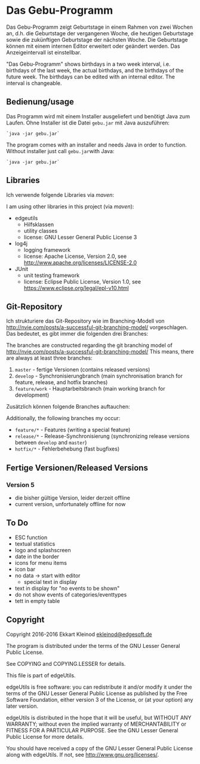 # Das Gebu-Programm

Das Gebu-Programm zeigt Geburtstage in einem Rahmen von zwei Wochen an, d.h. die Geburtstage der vergangenen Woche, die heutigen Geburtstage sowie die zukünftigen Geburtstage der nächsten Woche.
Die Geburtstage können mit einem internen Editor erweitert oder geändert werden.
Das Anzeigeintervall ist einstellbar.

"Das Gebu-Programm" shows birthdays in a two week interval, i.e. birthdays of the last week, the actual birthdays, and the birthdays of the future week.
The birthdays can be edited with an internal editor.
The interval is changeable.


## Bedienung/usage

Das Programm wird mit einem Installer ausgeliefert und benötigt Java zum Laufen.
Ohne Installer ist die Datei `gebu.jar` mit Java auszuführen:

	`java -jar gebu.jar`

The program comes with an installer and needs Java in order to function.
Without installer just call `gebu.jar`with Java:

	`java -jar gebu.jar`

## Libraries

Ich verwende folgende Libraries via *maven*:

I am using other libraries in this project (via *maven*):

- edgeutils
	- Hilfsklassen
	- utility classes
	- license: GNU Lesser General Public License 3
- log4j
	- logging framework
	- license: Apache License, Version 2.0, see http://www.apache.org/licenses/LICENSE-2.0
- JUnit
	- unit testing framework
	- license: Eclipse Public License, Version 1.0, see https://www.eclipse.org/legal/epl-v10.html

## Git-Repository

Ich strukturiere das Git-Repository wie im Branching-Modell von http://nvie.com/posts/a-successful-git-branching-model/ vorgeschlagen.
Das bedeutet, es gibt immer die folgenden drei Branches:

The branches are constructed regarding the git branching model of http://nvie.com/posts/a-successful-git-branching-model/
This means, there are always at least three branches:

1. `master` - fertige Versionen (contains released versions)
2. `develop` - Synchronisierungbranch (main synchronisation branch for feature, release, and hotfix branches)
3. `feature/work` - Hauptarbeitsbranch (main working branch for development)

Zusätzlich können folgende Branches auftauchen:

Additionally, the following branches my occur:

- `feature/*` - Features (writing a special feature)
- `release/*` - Release-Synchronisierung (synchronizing release versions between `develop` and `master`)
- `hotfix/*` - Fehlerbehebung (fast bugfixes)

## Fertige Versionen/Released Versions

### Version 5

- die bisher gültige Version, leider derzeit offline
- current version, unfortunately offline for now

## To Do

- ESC function
- textual statistics
- logo and splashscreen
- date in the border
- icons for menu items
- icon bar
- no data -> start with editor
	- special text in display
- text in display for "no events to be shown"
- do not show events of categories/eventtypes
- tett in empty table

## Copyright

Copyright 2016-2016 Ekkart Kleinod <ekleinod@edgesoft.de>

The program is distributed under the terms of the GNU Lesser General Public License.

See COPYING and COPYING.LESSER for details.

This file is part of edgeUtils.

edgeUtils is free software: you can redistribute it and/or modify
it under the terms of the GNU Lesser General Public License as published by
the Free Software Foundation, either version 3 of the License, or
(at your option) any later version.

edgeUtils is distributed in the hope that it will be useful,
but WITHOUT ANY WARRANTY; without even the implied warranty of
MERCHANTABILITY or FITNESS FOR A PARTICULAR PURPOSE.  See the
GNU Lesser General Public License for more details.

You should have received a copy of the GNU Lesser General Public License
along with edgeUtils.  If not, see <http://www.gnu.org/licenses/>.

